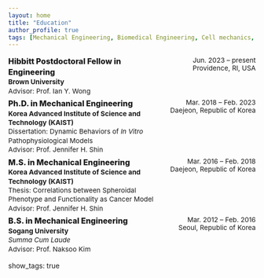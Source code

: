 ```yaml
---
layout: home
title: "Education"
author_profile: true
tags: [Mechanical Engineering, Biomedical Engineering, Cell mechanics, Mechanobiology, Multicellular spheroid, Biomaterial, Collective cell migration, Image processing, Microfluidics]
---
```


<style>
.cv-grid{display:grid;grid-template-columns:1fr auto;gap:.4rem 2rem;margin:1rem 0;font-size: 0.85rem;}
.cv-left{line-height:1.35}
.cv-right{text-align:right;white-space:nowrap}
.cv-item{display:contents}
.cv-left h3{margin:0;font-weight:800}
.cv-left .inst{font-weight:700}
.cv-left .sub{font-style:normal}
</style>

<div class="cv-grid">

  <div class="cv-item">
    <div class="cv-left">
      <h3>Hibbitt Postdoctoral Fellow in Engineering</h3>
      <div class="inst">Brown University</div>
      <div class="sub">Advisor: Prof. Ian Y. Wong</div>
    </div>
    <div class="cv-right">
      Jun. 2023 – present <br> Providence, RI, USA
    </div>
  </div>

  <div class="cv-item">
    <div class="cv-left">
      <h3>Ph.D. in Mechanical Engineering</h3>
      <div class="inst">Korea Advanced Institute of Science and Technology (KAIST)</div>
      <div class="sub">Dissertation: Dynamic Behaviors of <em>In Vitro</em> Pathophysiological Models</div>
      <div class="sub">Advisor: Prof. Jennifer H. Shin</div>
    </div>
    <div class="cv-right">
      Mar. 2018 – Feb. 2023 <br> Daejeon, Republic of Korea
    </div>
  </div>

  <div class="cv-item">
    <div class="cv-left">
      <h3>M.S. in Mechanical Engineering</h3>
      <div class="inst">Korea Advanced Institute of Science and Technology (KAIST)</div>
      <div class="sub">Thesis: Correlations between Spheroidal Phenotype and Functionality as Cancer Model</div>
      <div class="sub">Advisor: Prof. Jennifer H. Shin</div>
    </div>
    <div class="cv-right">
      Mar. 2016 – Feb. 2018 <br> Daejeon, Republic of Korea
    </div>
  </div>

  <div class="cv-item">
    <div class="cv-left">
      <h3>B.S. in Mechanical Engineering</h3>
      <div class="inst">Sogang University</div>
      <div class="sub"><em>Summa Cum Laude</em></div>
      <div class="sub">Advisor: Prof. Naksoo Kim</div>
    </div>
    <div class="cv-right">
      Mar. 2012 – Feb. 2016 <br> Seoul, Republic of Korea
    </div>
  </div>

</div>


show_tags: true



